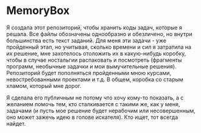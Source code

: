 # MemoryBox

Я создала этот репозиторий, чтобы хранить коды задач, которые я решала. Все файлы обозначены однообразно и обезличено, но внутри большинства есть текст заданий. Для меня эти задачи - уже пройденный этап, но учитывая, сколько времени и сил я затратила на их решение, мне захотелось отоложить их в какую-нибудь коробку, чтобы в случае ностальгии распаковать и посмотреть (фрагменты программ, необычные задачки и мои вымучительные решения). 
Репозиторий будет пополняться пройденными мною курсами, невостребованными проектами и т.д. В общем, коробка со старым хламом, который мне дорог.

Я сделала его публичным не потому что хочу кому-то показать, а с желанием помочь тем, кто сталкивается с такими же, как у меня, задачами (и пусть мое решение будет нерабочим или несовершенным, оно может зажечь идею в голове искателя). Кто ищет, тот всегда найдет. 
